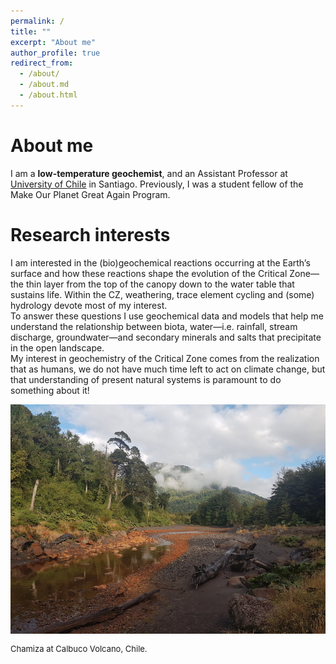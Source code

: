 ```yaml
---
permalink: /
title: ""
excerpt: "About me"
author_profile: true
redirect_from: 
  - /about/
  - /about.md
  - /about.html
---
```

About me
======

I am a **low-temperature geochemist**, and an Assistant Professor at <a href="http://www.geologia.uchile.cl">University of Chile</a> in Santiago. Previously, I was a student fellow of the Make Our Planet Great Again Program.

Research interests
======

I am interested in the (bio)geochemical reactions occurring at the Earth’s surface and how these reactions shape the evolution of the Critical Zone—the thin layer from the top of the canopy down to the water table that sustains life. Within the CZ, weathering, trace element cycling and (some) hydrology devote most of my interest. <br>
To answer these questions I use geochemical data and models that help me understand the relationship between biota, water—i.e. rainfall, stream discharge, groundwater—and secondary minerals and salts that precipitate in the open landscape.<br>
My interest in geochemistry of the Critical Zone comes from the realization that as humans, we do not have much time left to act on climate change, but that understanding of present natural systems is paramount to do something about it!


<img style="float: center;" src="/images/Chamiza.png">

<p style="font-size:small">Chamiza at Calbuco Volcano, Chile.</p>

